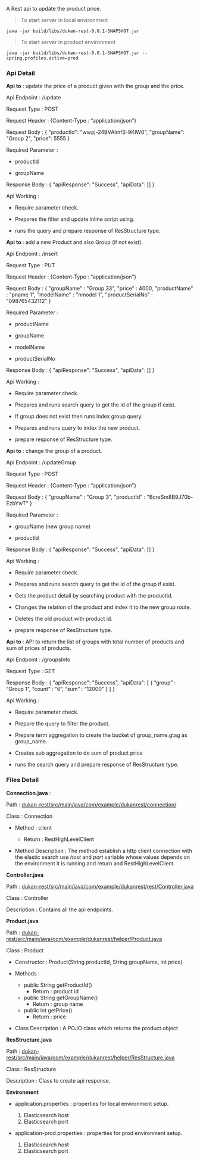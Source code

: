 A Rest api to update the product price.

>To start server in local environment

` java -jar build/libs/dukan-rest-0.0.1-SNAPSHOT.jar `

>To start server in product environment 

` java -jar build/libs/dukan-rest-0.0.1-SNAPSHOT.jar --spring.profiles.active=prod `

### Api Detail

**Api to** : update the price of a product given with the group and the price.

Api Endpoint : /update

Request Type : POST

Request Header : {Content-Type : “application/json”}

Request Body : {
    "productId": "wwpj-24BVAlmfS-9KlW0",
    "groupName": "Group 2",
    "price": 5555
}

Required Parameter : 
 - productId

 - groupName

Response Body : {
   "apiResponse": "Success",
   "apiData": []
}

Api Working : 
 - Require parameter check.
 
 - Prepares the filter and update inline script using.

 - runs the query and prepare response of ResStructure type.

**Api to** : add a new Product and also Group (if not exist).

Api Endpoint : /insert

Request Type : PUT

Request Header : {Content-Type : “application/json”}

Request Body : {
"groupName" : "Group 33",
"price" : 4000,
"productName" : "pname 1",
"modelName" : "nmodel 1",
"productSerialNo" : "098765432112”
}

Required Parameter : 
 - productName

 - groupName

 - modelName

 - productSerialNo

Response Body : {
   "apiResponse": "Success",
   "apiData": []
}

Api Working : 
 - Require parameter check.
 
 - Prepares and runs search query to get the id of the group if exist.

 - If group does not exist then runs index group query.

 - Prepares and runs query to index the new product.
 
 - prepare response of ResStructure type.

**Api to** : change the group of a product.

Api Endpoint : /updateGroup

Request Type : POST

Request Header : {Content-Type : “application/json”}

Request Body : {
"groupName" : "Group 3",
"productId" : "BcreSm8B9J70b-EzbYwT"
}

Required Parameter : 
 - groupName (new group name)

 - productId

Response Body : {
   "apiResponse": "Success",
   "apiData": []
}

Api Working : 
 - Require parameter check.
 
 - Prepares and runs search query to get the id of the group if exist.

 - Gets the product detail by searching product with the productid.

 - Changes the relation of the product and index it to the new group route.
 
 - Deletes the old product with product id.

 - prepare response of ResStructure type.

**Api to** : API to return the list of groups with total number of products and sum of prices of products.

Api Endpoint : /groupsInfo

Request Type : GET


Response Body : {
   "apiResponse": "Success",
   "apiData": [
		{
			“group” : “Group 1”,
			“count” : “6”,
			“sum”  : “12000”
		}
	]
}

Api Working : 
 - Require parameter check.
 
 - Prepare the query to filter the product.
 
 - Prepare term aggregation to create the bucket of group_name.gtag as group_name.
 
 - Creates sub aggregation to do sum of product price

 -  runs the search query and prepare response of ResStructure type.


### Files Detail

**Connection.java** :

Path : [dukan-rest/src/main/java/com/example/dukanrest/connection/](https://github.com/Rishabhkshatri/dukan-rest/tree/master/src/main/java/com/example/dukanrest/connection)

Class : Connection

 - Method : client
 
   - Return : RestHighLevelClient

 - Method Description : The method establish a http client connection with the elastic search use _host_ and _port_ variable whose values depends on the environment it is running and return and RestHighLevelClient.

**Controller.java**

Path : [dukan-rest/src/main/java/com/example/dukanrest/rest/Controller.java
](https://github.com/Rishabhkshatri/dukan-rest/blob/master/src/main/java/com/example/dukanrest/rest/Controller.java)

Class : Controller

Description : Contains all the api endpoints.

**Product.java**

Path : [dukan-rest/src/main/java/com/example/dukanrest/helper/Product.java](https://github.com/Rishabhkshatri/dukan-rest/blob/master/src/main/java/com/example/dukanrest/helper/Product.java)

Class : Product

 - Constructor : Product(String productId, String groupName, int price)

 - Methods : 
	- public String getProductId()
	  - Return : product id
	- public String getGroupName()
	  - Return : group name
	- public int getPrice()
	  - Return : price
 - Class Description : A POJO class which returns the product object

**ResStructure.java**

Path : [dukan-rest/src/main/java/com/example/dukanrest/helper/ResStructure.java](https://github.com/Rishabhkshatri/dukan-rest/blob/master/src/main/java/com/example/dukanrest/helper/ResStructure.java)

Class : ResStructure

Description : Class to create api response.

**Environment**

   - application.properties : properties for local environment setup.
     1. Elasticsearch host
     2. Elasticsearch port

   - application-prod.properties : properties for prod environment setup.
     1. Elasticsearch host
     2. Elasticsearch port
